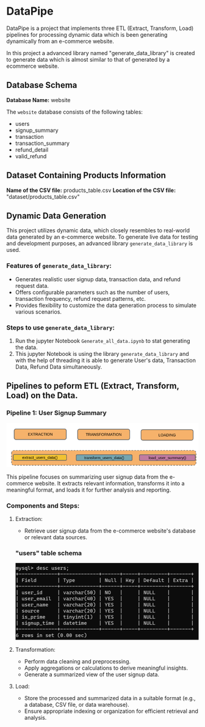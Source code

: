 # DataPipe

DataPipe is a project that implements three ETL (Extract, Transform, Load) pipelines for processing dynamic data which is been generating dynamically from an e-commerce website.

In this project a advanced library named "generate_data_library" is created to generate data which is almost similar to that of generated by a ecommerce website.

## Database Schema
**Database Name:** website

The `website` database consists of the following tables:
- users
- signup_summary
- transaction
- transaction_summary
- refund_detail
- valid_refund

## Dataset Containing Products Information
**Name of the CSV file:** products_table.csv
**Location of the CSV file:** "dataset/products_table.csv"

## Dynamic Data Generation

This project utilizes dynamic data, which closely resembles to real-world data generated by an e-commerce website. To generate live data for testing and development purposes, an advanced library `generate_data_library` is used.

### Features of `generate_data_library`:
- Generates realistic user signup data, transaction data, and refund request data.
- Offers configurable parameters such as the number of users, transaction frequency, refund request patterns, etc.
- Provides flexibility to customize the data generation process to simulate various scenarios.

### Steps to use `generate_data_library`:
1. Run the jupyter Notebook `Generate_all_data.ipynb` to stat generating the data.
2. This jupyter Notebook is using the library `generate_data_library` and with the help of threading it is able to generate User's data, Transaction Data, Refund Data simultaneously.

## Pipelines to peform ETL (Extract, Transform, Load) on the Data.

### Pipeline 1: User Signup Summary
![Pipeline 1](./images/pipeline-1.png)

This pipeline focuses on summarizing user signup data from the e-commerce website. It extracts relevant information, transforms it into a meaningful format, and loads it for further analysis and reporting.

### Components and Steps:
1. Extraction: 
   - Retrieve user signup data from the e-commerce website's database or relevant data sources.
   ### "users" table schema
    ![users Table](./images/users%20table.png)


2. Transformation: 
   - Perform data cleaning and preprocessing.
   - Apply aggregations or calculations to derive meaningful insights.
   - Generate a summarized view of the user signup data.

3. Load: 
   - Store the processed and summarized data in a suitable format (e.g., a database, CSV file, or data warehouse).
   - Ensure appropriate indexing or organization for efficient retrieval and analysis.

